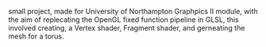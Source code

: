 small project, made for University of Northampton Graphpics II module, with the aim of replecating the OpenGL fixed function pipeline
in GLSL, this involved creating, a Vertex shader, Fragment shader, and gerneating the mesh for a torus.
